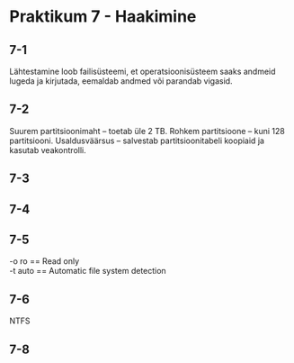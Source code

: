 # Praktikum 7 - Haakimine

## 7-1
Lähtestamine loob failisüsteemi, et operatsioonisüsteem saaks andmeid lugeda ja kirjutada, eemaldab andmed või parandab vigasid.

## 7-2
Suurem partitsioonimaht – toetab üle 2 TB.
Rohkem partitsioone – kuni 128 partitsiooni.
Usaldusväärsus – salvestab partitsioonitabeli koopiaid ja kasutab veakontrolli.

## 7-3

## 7-4

## 7-5
-o ro == Read only  
-t auto == Automatic file system detection  

## 7-6 
NTFS

## 7-8
